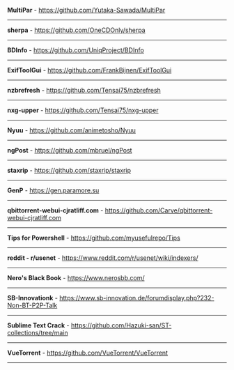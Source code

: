 **MultiPar**  - 
https://github.com/Yutaka-Sawada/MultiPar

---

**sherpa**  - 
https://github.com/OneCDOnly/sherpa

---

**BDInfo**  - 
https://github.com/UniqProject/BDInfo

---

**ExifToolGui**  - 
https://github.com/FrankBijnen/ExifToolGui

---

**nzbrefresh**  - 
https://github.com/Tensai75/nzbrefresh

---

**nxg-upper**  - 
https://github.com/Tensai75/nxg-upper

---

**Nyuu**  - 
https://github.com/animetosho/Nyuu

---

**ngPost**  - 
https://github.com/mbruel/ngPost

---

**staxrip**  - 
https://github.com/staxrip/staxrip

---

**GenP**  - 
https://gen.paramore.su

---

**qbittorrent-webui-cjratliff.com**  - 
https://github.com/Carve/qbittorrent-webui-cjratliff.com

---

**Tips for Powershell**  - 
https://github.com/myusefulrepo/Tips

---

**reddit - r/usenet**  - 
https://www.reddit.com/r/usenet/wiki/indexers/

---

**Nero's Black Book**  - 
https://www.nerosbb.com/

---

**SB-Innovationk**  - 
https://www.sb-innovation.de/forumdisplay.php?232-Non-BT-P2P-Talk

---

**Sublime Text Crack**  - 
https://github.com/Hazuki-san/ST-collections/tree/main

---
**VueTorrent**  - 
https://github.com/VueTorrent/VueTorrent

---
